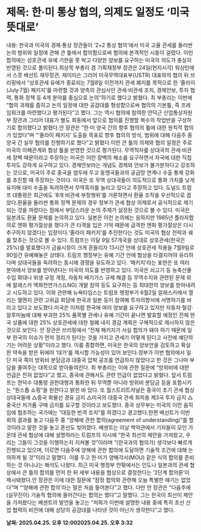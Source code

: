 # **제목: 한·미 통상 협의, 의제도 일정도 ‘미국 뜻대로’**

  내용: 한국과 미국의 경제·통상 장관들이 ‘2+2 통상 협의’에서 미국 고율 관세를 둘러싼 논의 범위와 일정에 관해 큰 틀에서 합의함으로써 협의에 본격적인 시동이 걸렸다. 이런 합의에는 상호관세 유예 기한을 못 박고 다양한 양보를 요구하는 미국의 의도가 충실히 반영된 것으로 풀이된다.최상목 부총리 겸 기획재정부 장관은 24일(현지시각) 워싱턴에서 스콧 베선트 재무장관, 제이미슨 그리어 미국무역대표부(USTR) 대표와의 협의 뒤 브리핑에서 “상호관세 유예가 종료되는 7월8일 이전까지 관세 폐지를 목적으로 한 ‘줄라이(July·7월) 패키지’를 마련할 것과 양측의 관심사인 관세·비관세 조치, 경제안보, 투자 협력, 통화 정책 등 4개 분야를 중심으로 논의”하기로 했다고 밝혔다. 최 부총리는 이번에 “협의 과제를 좁히고 논의 일정에 대한 공감대를 형성함으로써 협의의 기본틀, 즉 프레임워크를 마련했다고 평가된다”고 했다. 그는 역시 협의에 참여한 안덕근 산업통상자원부 장관과 그리어 대표가 별도 회동에서 앞으로 협의를 진행할 복수의 작업반을 구성하기로 합의했다고 밝혔다.안 장관은 “한·미 양국 간의 향후 협의의 틀에 대한 원칙적 합의가 있었다”며 “‘줄라이 패키지’ 도출을 목표로 향후 협의의 방식, 범위에 대해 다음주 중 양국 간 실무 협의를 진행하기로 했다”고 밝혔다.이런 큰 틀의 의제와 협의 일정은 주로 미국의 이해관계와 협상 틀을 반영한 것으로 평가된다. 무역적자를 상대국의 관세·비관세 장벽 때문이라고 주장하는 미국은 이런 장벽의 해소를 요구하면서 자국에 대한 직접투자도 강하게 요구하고 있다. 경제안보라는 개념도 경제와 안보가 불가분하다고 강조하는 것으로, 미국이 주로 중국을 염두에 두고 동맹국들과의 공급망 연계나 수출 통제 강화를 추진할 때 주장하는 것이다. 미국은 또 무역 상대국들이 의도적으로 통화 가치를 낮게 유지해 대미 수출을 독려하면서 무역흑자를 늘리고 있다고 주장하고 있다. 도널드 트럼프 대통령은 최근에도 ‘8개 비관세 부정행위’를 거론하면서 환율 조작을 우선적으로 꼽았다.환율을 둘러싼 통화 정책 문제의 경우 정부가 관세 협상 의제로서 공식적으로 제기되는 것을 꺼렸다는 점에서 부담스러운 논의 주제가 설정된 것으로 볼 수 있다. 미국은 일본과도 환율 문제를 논의하고 있다. 일본은 이런 논의에는 응하지만 1985년 플라자합의로 엔화 평가절상을 했다가 큰 타격을 입은 기억 때문에 급격한 엔화 평가절상은 다시 추구하지 않겠다는 입장이다.‘줄라이 패키지’를 추진한다는 것도 미국의 협상 전략과 궤를 맞추는 것으로 볼 수 있다. 트럼프는 이달 9일 57개국을 상대로 상호관세(한국은 25%)를 발효했다가 금융시장이 크게 흔들리자 13시간 만에 상호관세 적용을 7월9일로 90일간 유예해놓은 상태다. 트럼프 행정부는 유예 기간 안에 협상을 타결지어야 유리하다며 상대국들을 독려하는 동시에 경쟁을 유도하고 있다. ‘패키지’라는 표현은 또 여러 분야에서 양보를 받아낸다는 미국의 의도를 반영하고 있다. 미국은 쇠고기 등 농축산물 수입 확대나 위생 규정 개정, 자동차 배기가스 규제 해결 등 무역수지와 관련된 문제 외에 알래스카 액화천연가스(LNG) 개발 참여 등도 요구하는 등 최대한의 양보를 받아내려고 시도하고 있다. 이와 관련해 뉴욕타임스는 트럼프 행정부가 6월2일 알래스카에서 열리는 엘엔지 관련 고위급 회담에 한국과 일본 등이 참여해 투자의향서에 서명하기를 바라고 있다고 보도했다.미국은 이처럼 한국에 여러 양보를 요구하고 있지만 자동차·철강·알루미늄에 대해 부과한 25% 품목별 관세나 유예 기간이 끝나면 발효할 예정인 전체 한국 상품에 대한 25% 상호관세에 대한 철폐 내지 경감 계획은 구체적으로 제시하지 않은 것으로 보인다. 안 장관은 브리핑에서 “전체 패키지가 사실 합의가 돼야 하기 때문에 일부 한국의 이슈가 먼저 정리가 된다는 것을 가지고 관세가 어떻게 된다고 사전에 예단하기는 어려운 상황”이라고 했다. 이를 종합하면, 미국은 한국의 양보안을 검토하고 확실한 약속을 받은 뒤에야 ‘대가’를 제시할 가능성이 있어 보인다.정부가 이번 협의에서 일단 미국 쪽이 방위비 분담금과 대중국 압박 공조를 언급하지 않았다고 한 것은 그나마 부담을 줄여주는 대목으로 받아들여진다. 최 부총리는 이에 관한 질문에 “방위비에 대한 언급은 전혀 없었다”고 했고, 중국에 관해서도 관련 언급이 없었다고 밝혔다. 앞서 트럼프는 한덕수 대통령 권한대행과 통화한 뒤 무역뿐 아니라 방위비 분담금 등을 포함시키는 “원스톱 쇼핑”을 원한다고 밝힌 바 있다. 또 월스트리트저널은 중국이 초기 관세 협상 상대국들에 △중국 화물선 경유 금지 △미국의 대중국 관세 회피용 제3국 투자 금지 △중국산 저가품 구매 금지를 요구할 것이라고 보도했다. 중국 상무부는 미국의 이런 움직임에 협조하는 국가에는 “대등한 반격 조치”를 하겠다고 경고했다.한편 베선트가 이번 회의 결과를 놓고 다음주 중 “양해에 관한 합의(agreement of understanding)”를 할 것이라고 말한 것을 놓고 혼선도 빚어졌다. 베센트는 이날 백악관에서 기자들이 모인 가운데 관세 협상에 대해 설명하라는 트럼프의 지시에 “한국 최선의 제안을 가져왔고, 우리는 그들이 그것을 이행하는지 지켜볼 것”이라며 “(한국과의 협의가) 생각보다 빠르게 진행되고 있으며, 이르면 다음주에 양해에 관한 합의에 도달하면 기술적 조건에 대해 논의하게 될 것”이라고 말했다. 이를 두고 한·미가 양해각서(MOU) 같은 식의 합의를 준비하는 것 아니냐는 해석도 나왔다. 최근 미국 행정부 안팎에서는 인도나 일본과의 관세 협상에서 큰 틀의 합의를 먼저 한 뒤 세부 내용을 협상으로 결정한다는 ‘2단계 합의론’이 제시돼왔다.안 장관은 이에 대한 질문에 “잠정 합의와 관련해 오늘 특별한 얘기는 없었다”며 “‘양해에 관한 합의’라는 말은 처음 들어본다”고 했다. 다만 안 장관은 “다음주에 (실무진이) 기술적 협의에 들어간다는 합의는 했다”고 말했다. 그는 한국이 최선이 제안을 가져왔다는 베센트의 발언을 놓고는 “저희가 이번에 설명한 내용 중에 특히 조선 산업 협력의 비전에 대해 상당히 공감대를 나타낸 것이 아닌가 생각한다”고 했다.

  **날짜: 2025.04.25. 오후 12:002025.04.25. 오후 3:32**